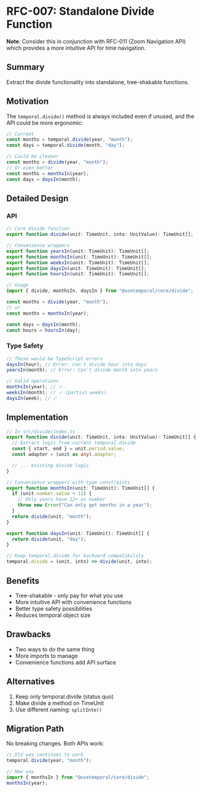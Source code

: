 # RFC-007: Standalone Divide Function

**Note**: Consider this in conjunction with RFC-011 (Zoom Navigation API) which provides a more intuitive API for time navigation.

## Summary

Extract the divide functionality into standalone, tree-shakable functions.

## Motivation

The `temporal.divide()` method is always included even if unused, and the API could be more ergonomic:

```typescript
// Current
const months = temporal.divide(year, "month");
const days = temporal.divide(month, "day");

// Could be cleaner
const months = divide(year, "month");
// Or even better
const months = monthsIn(year);
const days = daysIn(month);
```

## Detailed Design

### API

```typescript
// Core divide function
export function divide(unit: TimeUnit, into: UnitValue): TimeUnit[];

// Convenience wrappers
export function yearsIn(unit: TimeUnit): TimeUnit[];
export function monthsIn(unit: TimeUnit): TimeUnit[];
export function weeksIn(unit: TimeUnit): TimeUnit[];
export function daysIn(unit: TimeUnit): TimeUnit[];
export function hoursIn(unit: TimeUnit): TimeUnit[];

// Usage
import { divide, monthsIn, daysIn } from "@usetemporal/core/divide";

const months = divide(year, "month");
// or
const months = monthsIn(year);

const days = daysIn(month);
const hours = hoursIn(day);
```

### Type Safety

```typescript
// These would be TypeScript errors
daysIn(hour); // Error: Can't divide hour into days
yearsIn(month); // Error: Can't divide month into years

// Valid operations
monthsIn(year); // ✓
weeksIn(month); // ✓ (partial weeks)
daysIn(week); // ✓
```

## Implementation

```typescript
// In src/divide/index.ts
export function divide(unit: TimeUnit, into: UnitValue): TimeUnit[] {
  // Extract logic from current temporal.divide
  const { start, end } = unit.period.value;
  const adapter = (unit as any).adapter;

  // ... existing divide logic
}

// Convenience wrappers with type constraints
export function monthsIn(unit: TimeUnit): TimeUnit[] {
  if (unit.number.value < 12) {
    // Only years have 12+ as number
    throw new Error("Can only get months in a year");
  }
  return divide(unit, "month");
}

export function daysIn(unit: TimeUnit): TimeUnit[] {
  return divide(unit, "day");
}

// Keep temporal.divide for backward compatibility
temporal.divide = (unit, into) => divide(unit, into);
```

## Benefits

- Tree-shakable - only pay for what you use
- More intuitive API with convenience functions
- Better type safety possibilities
- Reduces temporal object size

## Drawbacks

- Two ways to do the same thing
- More imports to manage
- Convenience functions add API surface

## Alternatives

1. Keep only temporal.divide (status quo)
2. Make divide a method on TimeUnit
3. Use different naming: `splitInto()`

## Migration Path

No breaking changes. Both APIs work:

```typescript
// Old way continues to work
temporal.divide(year, "month");

// New way
import { monthsIn } from "@usetemporal/core/divide";
monthsIn(year);
```
